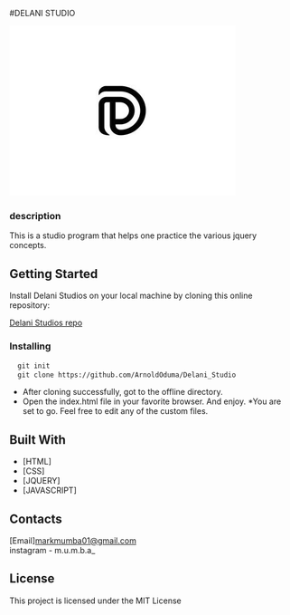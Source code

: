 #DELANI STUDIO








![delani studio logo](./assets/logo/oo.jpg)
### description
This is a studio program that helps one practice the various jquery concepts.
## Getting Started

Install Delani Studios on your local machine by cloning this online repository:

[Delani Studios repo](https://github.com/ArnoldOduma/Delani_Studio)
### Installing
```
  git init 
  git clone https://github.com/ArnoldOduma/Delani_Studio
```
* After cloning successfully, got to the offline directory.
* Open the index.html file in your favorite browser. And enjoy.
*You are set to go. Feel free to edit any of the custom files.
## Built With

* [HTML]
* [CSS]
* [JQUERY]
* [JAVASCRIPT]
## Contacts

[Email]markmumba01@gmail.com <br>
instagram - m.u.m.b.a_
## License

This project is licensed under the MIT License 


